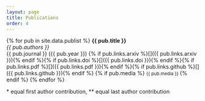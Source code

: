 ```yaml
---
layout: page
title: Publications
order: 4
---
```


{% for pub in site.data.publist %}
  **{{ pub.title }}** <br />
  *{{ pub.authors }}*<br />
  {{ pub.journal }} ({{ pub.year }})
{% if pub.links.arxiv %}[<i class="ai ai-arxiv"></i>]({{ pub.links.arxiv }}){% endif %}{% if pub.links.doi %}[<i class="ai ai-doi"></i>]({{ pub.links.doi }}){% endif %}{% if pub.links.pdf %}[<i class="ai ai-open-access"></i>]({{ pub.links.pdf }}){% endif %}{% if pub.links.github %}[<i class="fa fa-github"></i>]({{ pub.links.github }}){% endif %}
{% if pub.media %}
<small>
{{ pub.media }}
</small>
{% endif %}
{% endfor %}

\* equal first author contribution, \*\* equal last author contribution
